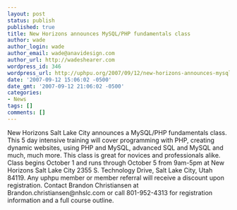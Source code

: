 ```yaml
---
layout: post
status: publish
published: true
title: New Horizons announces MySQL/PHP fundamentals class
author: wade
author_login: wade
author_email: wade@anavidesign.com
author_url: http://wadeshearer.com
wordpress_id: 346
wordpress_url: http://uphpu.org/2007/09/12/new-horizons-announces-mysqlphp-fundamentals-class/
date: '2007-09-12 15:06:02 -0500'
date_gmt: '2007-09-12 21:06:02 -0500'
categories:
- News
tags: []
comments: []
---
```

<p>New Horizons Salt Lake City announces a MySQL/PHP fundamentals class. This 5 day intensive training will cover programming with PHP, creating dynamic websites, using PHP and MySQL, advanced SQL and MySQL and much, much more. This class is great for novices and professionals alike. Class begins October 1 and runs through October 5 from 9am-5pm at New Horizons Salt Lake City 2355 S. Technology Drive, Salt Lake City, Utah 84119. Any uphpu member or member referral will receive a discount upon registration. Contact Brandon Christiansen at Brandon.christiansen@nhslc.com or call 801-952-4313 for registration information and a full course outline.</p>
